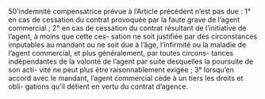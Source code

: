 50’indemnité compensatrice prévue à l’Article précédent n’est pas due :
1° en cas de cessation du contrat provoquée par la faute grave de l’agent commercial ;
2° en cas de cessation du contrat résultant de l’initiative de l’agent, à moins que cette ces-
sation ne soit justifiée par des circonstances imputables au mandant ou ne soit due à l’âge,
l’infirmité ou la maladie de l’agent commercial, et plus généralement, par toutes circons-
tances indépendantes de la volonté de l’agent par suite desquelles la poursuite de son acti-
vité ne peut plus être raisonnablement exigée ;
3° lorsqu’en accord avec le mandant, l’agent commercial cède à un tiers les droits et obli-
gations qu’il détient en vertu du contrat d’agence.